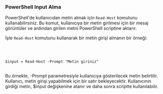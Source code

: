 <h3 class="text-2xl font-bold">PowerShell Input Alma</h3>

<p>PowerShell'de kullanıcıdan metin almak için <code class="bg-gray-200 dark:bg-gray-800 max-w-full overflow-auto p-1 rounded-lg">Read-Host</code> komutunu kullanabilirsiniz. Bu komut, kullanıcıya bir metin girilmesi için bir mesaj görüntüler ve ardından girilen metni PowerShell scriptine aktarır.</p>
<p>İşte <code class="bg-gray-200 dark:bg-gray-800 p-1 rounded-lg">Read-Host</code> komutunu kullanarak bir metin girişi almanın bir örneği:</p><br>

<div class="bg-gray-200 dark:bg-gray-800 p-1 rounded-lg">
   <pre>
   <code class="text-blue-500 language-powershell">
$input = Read-Host -Prompt "Metin giriniz"
</code>
</pre>
</div>

<p>Bu örnekte, -Prompt parametresiyle kullanıcıya gösterilecek metin belirtilir. Kullanıcı, metin girişi yapabilmek için bir satır bekleyecektir. Kullanıcının girdiği metin, $input değişkenine atanır ve daha sonra scriptte kullanılabilir.</p>
